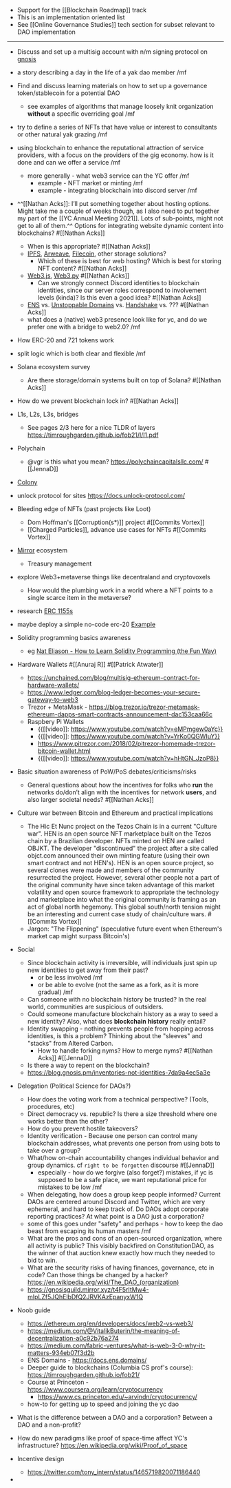 - Support for the [[Blockchain Roadmap]] track
- This is an implementation oriented list
- See [[Online Governance Studies]] tech section for subset relevant to DAO implementation 
- ---
- Discuss and set up a multisig account with n/m signing protocol on [gnosis](https://gnosis.io/protocol/)
- a story describing a day in the life of a yak dao member /mf
- Find and discuss learning materials on how to set up a governance token/stablecoin for a potential DAO
    - see examples of algorithms that manage loosely knit organization __without__ a specific overriding goal /mf
- try to define a series of NFTs that have value or interest to consultants or other natural yak grazing /mf
- using blockchain to enhance the reputational attraction of service providers, with a focus on the providers of the gig economy. how is it done and can we offer a service /mf
    - more generally - what web3 service can the YC offer /mf
        - example - NFT market or minting /mf
        - example - integrating blockchain into discord server /mf
- ^^[[Nathan Acks]]: I’ll put something together about hosting options. Might take me a couple of weeks though, as I also need to put together my part of the [[YC Annual Meeting 2021]]. Lots of sub-points, might not get to all of them.^^ Options for integrating website dynamic content into blockchains? #[[Nathan Acks]]
    - When is this appropriate? #[[Nathan Acks]]
    - [IPFS](https://ipfs.io/), [Arweave](https://arweave.org/), [Filecoin](https://filecoin.io/), other storage solutions?
        - Which of these is best for web hosting? Which is best for storing NFT content? #[[Nathan Acks]]
    - [Web3.js](https://web3js.readthedocs.io/), [Web3.py](https://github.com/ethereum/web3.py) #[[Nathan Acks]]
        - Can we strongly connect Discord identities to blockchain identities, since our server roles correspond to involvement levels (kinda)? Is this even a good idea? #[[Nathan Acks]]
    - [ENS](https://ens.domains/) vs. [Unstoppable Domains](https://unstoppabledomains.com/) vs. [Handshake](https://handshake.org/) vs. ??? #[[Nathan Acks]]
    - what does a (native) web3 presence look like for yc, and do we prefer one with a bridge to web2.0? /mf
- How ERC-20 and 721 tokens work
- split logic which is both clear and flexible /mf
- Solana ecosystem survey
    - Are there storage/domain systems built on top of Solana? #[[Nathan Acks]]
- How do we prevent blockchain lock in? #[[Nathan Acks]]
- L1s, L2s, L3s, bridges
    - See pages 2/3 here for a nice TLDR of layers https://timroughgarden.github.io/fob21/l/l1.pdf 
- Polychain 
    - @vgr is this what you mean? https://polychaincapitalsllc.com/ #[[JennaD]]
- [Colony](https://colony.io/)
- unlock protocol for sites https://docs.unlock-protocol.com/
- Bleeding edge of NFTs (past projects like Loot)
    - Dom Hoffman's [[Corruption(s*)]] project #[[Commits Vortex]]
    - [[Charged Particles]], advance use cases for NFTs #[[Commits Vortex]]
- [Mirror](https://mirror.xyz/) ecosystem
    - Treasury management
- explore Web3+metaverse things like decentraland and cryptovoxels
    - How would the plumbing work in a world where a NFT points to a single scarce item in the metaverse? 
- research [ERC 1155s](https://eips.ethereum.org/EIPS/eip-1155)
- maybe deploy a simple no-code erc-20 [Example](https://vittominacori.github.io/erc20-generator/)
- Solidity programming basics awareness
    - eg [Nat Eliason - How to Learn Solidity Programming (the Fun Way)](https://www.nateliason.com/blog/learn-solidity)
- Hardware Wallets #[[Anuraj R]] #[[Patrick Atwater]]
    - https://unchained.com/blog/multisig-ethereum-contract-for-hardware-wallets/
    - https://www.ledger.com/blog-ledger-becomes-your-secure-gateway-to-web3
    - Trezor + MetaMask - https://blog.trezor.io/trezor-metamask-ethereum-dapps-smart-contracts-announcement-dac153caa66c
    - Raspbery Pi Wallets
        - {{[[video]]: https://www.youtube.com/watch?v=eMPmgew0aYc}}
        - {{[[video]]: https://www.youtube.com/watch?v=YrKo0QGWIuY}}
        - https://www.pitrezor.com/2018/02/pitrezor-homemade-trezor-bitcoin-wallet.html
        - {{[[video]]: https://www.youtube.com/watch?v=hHtGN_JzoP8}}
- Basic situation awareness of PoW/PoS debates/criticisms/risks
    - General questions about how the incentives for folks who __run__ the networks do/don’t align with the incentives for network __users__, and also larger societal needs? #[[Nathan Acks]]
- Culture war between Bitcoin and Ethereum and practical implications

    - The Hic Et Nunc project on the Tezos Chain is in a current "Culture war". HEN is an open source NFT marketplace built on the Tezos chain by a Brazilian developer. NFTs minted on HEN are called OBJKT. The developer "discontinued" the project after a site called objct.com announced their own minting feature (using their own smart contract and not HEN's). HEN is an open source project, so several clones were made and members of the community resurrected the project. However, several other people not a part of the original community have since taken advantage of this market volatility and open source framework to appropriate the technology and marketplace into what the original community is framing as an act of global north hegemony. This global south/north tension might be an interesting and current case study of chain/culture wars. #[[Commits Vortex]]
    - Jargon: "The Flippening" (speculative future event when Ethereum's market cap might surpass Bitcoin's)
- Social
    - Since blockchain activity is irreversible, will individuals just spin up new identities to get away from their past? 
        - or be less involved /mf
        - or be able to evolve (not the same as a fork, as it is more gradual) /mf
    - Can someone with no blockchain history be trusted? In the real world, communities are suspicious of outsiders.
    - Could someone manufacture blockchain history as a way to seed a new identity? Also, what does __blockchain history__ really entail?
    - Identity swapping - nothing prevents people from hopping across identities, is this a problem? Thinking about the "sleeves" and "stacks" from Altered Carbon.
        - How to handle forking nyms? How to merge nyms? #[[Nathan Acks]] #[[JennaD]]
    - Is there a way to repent on the blockchain? 
    - https://blog.gnosis.pm/inventories-not-identities-7da9a4ec5a3e
- Delegation (Political Science for DAOs?)
    - How does the voting work from a technical perspective? (Tools, procedures, etc)
    - Direct democracy vs. republic? Is there a size threshold where one works better than the other?
    - How do you prevent hostile takeovers?
    - Identity verification - Because one person can control many blockchain addresses, what prevents one person from using bots to take over a group?
    - What/how on-chain accountability changes individual behavior and group dynamics. cf `right to be forgotten` discourse #[[JennaD]]
        - especially - how do we forgive (also forget?) mistakes, if yc is supposed to be a safe place, we want reputational price for mistakes to be low /mf
    - When delegating, how does a group keep people informed? Current DAOs are centered around Discord and Twitter, which are very ephemeral, and hard to keep track of. Do DAOs adopt corporate reporting practices? At what point is a DAO just a corporation?
    - some of this goes under "safety" and perhaps - how to keep the dao beast from escaping its human masters /mf
    - What are the pros and cons of an open-sourced organization, where all activity is public? This visibly backfired on ConstitutionDAO, as the winner of that auction knew exactly how much they needed to bid to win.
    - What are the security risks of having finances, governance, etc in code? Can those things be changed by a hacker? https://en.wikipedia.org/wiki/The_DAO_(organization)
    - https://gnosisguild.mirror.xyz/t4F5rItMw4-mlpLZf5JQhElbDfQ2JRVKAzEpanyxW1Q
- Noob guide
    - https://ethereum.org/en/developers/docs/web2-vs-web3/
    - https://medium.com/@VitalikButerin/the-meaning-of-decentralization-a0c92b76a274
    - https://medium.com/fabric-ventures/what-is-web-3-0-why-it-matters-934eb07f3d2b
    - ENS Domains - https://docs.ens.domains/
    - Deeper guide to blockchains (Columbia CS prof's course): https://timroughgarden.github.io/fob21/ 
    - Course at Princeton - https://www.coursera.org/learn/cryptocurrency
        - https://www.cs.princeton.edu/~arvindn/cryptocurrency/
    - how-to for getting up to speed and joining the yc dao
- What is the difference between a DAO and a corporation? 
Between a DAO and a non-profit?
- How do new paradigms like proof of space-time affect YC's infrastructure? https://en.wikipedia.org/wiki/Proof_of_space 
- Incentive design 
    - https://twitter.com/tony_intern/status/1465719820071186440
- 
